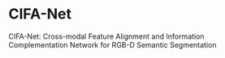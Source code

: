 # CIFA-Net
CIFA-Net: Cross-modal Feature Alignment and Information Complementation Network for RGB-D Semantic Segmentation
